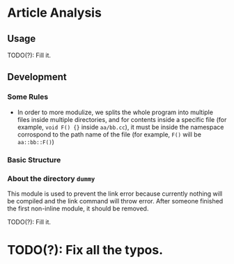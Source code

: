 # Article Analysis

## Usage

TODO(?): Fill it.


## Development

### Some Rules 

* In order to more modulize, we splits the whole program into multiple
  files inside multiple directories, and for contents inside a specific
  file (for example, `void F() {}` inside `aa/bb.cc`), it must be inside
  the namespace corrospond to the path name of the file (for example,
  `F()` will be `aa::bb::F()`)


### Basic Structure


### About the directory `dummy`

This module is used to prevent the link error because currently nothing
will be compiled and the link command will throw error. After someone 
finished the first non-inline module, it should be removed.

TODO(?): Fill it.


# TODO(?): Fix all the typos.

